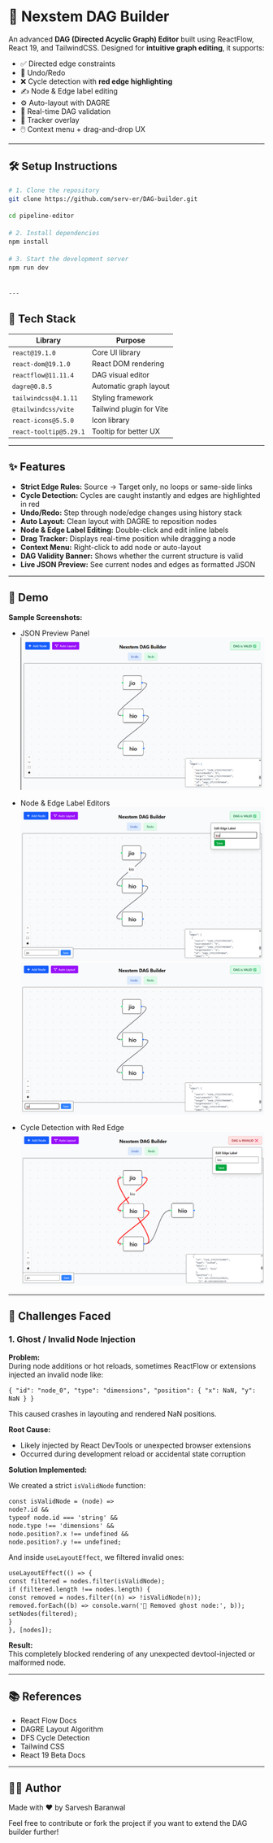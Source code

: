 # 🔗 Nexstem DAG Builder

An advanced **DAG (Directed Acyclic Graph) Editor** built using ReactFlow, React 19, and TailwindCSS. Designed for **intuitive graph editing**, it supports:

- ✅ Directed edge constraints
- 🔁 Undo/Redo
- ❌ Cycle detection with **red edge highlighting**
- ✍️ Node & Edge label editing
- ⚙️ Auto-layout with DAGRE
- 🧠 Real-time DAG validation
- 📍 Tracker overlay
- 🖱️ Context menu + drag-and-drop UX

---

## 🛠️ Setup Instructions

```bash
# 1. Clone the repository
git clone https://github.com/serv-er/DAG-builder.git

cd pipeline-editor

# 2. Install dependencies
npm install

# 3. Start the development server
npm run dev


---
```
## 🧰 Tech Stack

| Library                 | Purpose                   |
| ----------------------- | ------------------------ |
| `react@19.1.0`          | Core UI library           |
| `react-dom@19.1.0`      | React DOM rendering       |
| `reactflow@11.11.4`     | DAG visual editor         |
| `dagre@0.8.5`           | Automatic graph layout    |
| `tailwindcss@4.1.11`    | Styling framework         |
| `@tailwindcss/vite`     | Tailwind plugin for Vite  |
| `react-icons@5.5.0`     | Icon library              |
| `react-tooltip@5.29.1`  | Tooltip for better UX     |

---

## ✨ Features

- **Strict Edge Rules:** Source → Target only, no loops or same-side links
- **Cycle Detection:** Cycles are caught instantly and edges are highlighted in red
- **Undo/Redo:** Step through node/edge changes using history stack
- **Auto Layout:** Clean layout with DAGRE to reposition nodes
- **Node & Edge Label Editing:** Double-click and edit inline labels
- **Drag Tracker:** Displays real-time position while dragging a node
- **Context Menu:** Right-click to add node or auto-layout
- **DAG Validity Banner:** Shows whether the current structure is valid
- **Live JSON Preview:** See current nodes and edges as formatted JSON

---

## 📸 Demo
**Sample Screenshots:**
- JSON Preview Panel
![Valid DAG with JSON PREVIEW](public/validDagwithjsonpreview.png)
- Node & Edge Label Editors
![Edge Label editor](public/edgeLabelEditor.png)
![Node Label editor](public/nodeLabelEditor.png)

- Cycle Detection with Red Edge
![Cycle detection](public/cycledetection.png)



---

## 🧠 Challenges Faced

### 1. Ghost / Invalid Node Injection

**Problem:**  
During node additions or hot reloads, sometimes ReactFlow or extensions injected an invalid node like:

```
{ "id": "node_0", "type": "dimensions", "position": { "x": NaN, "y": NaN } }
```

This caused crashes in layouting and rendered NaN positions.

**Root Cause:**
- Likely injected by React DevTools or unexpected browser extensions
- Occurred during development reload or accidental state corruption

**Solution Implemented:**

We created a strict `isValidNode` function:

```
const isValidNode = (node) =>
node?.id &&
typeof node.id === 'string' &&
node.type !== 'dimensions' &&
node.position?.x !== undefined &&
node.position?.y !== undefined;
```

And inside `useLayoutEffect`, we filtered invalid ones:

```
useLayoutEffect(() => {
const filtered = nodes.filter(isValidNode);
if (filtered.length !== nodes.length) {
const removed = nodes.filter((n) => !isValidNode(n));
removed.forEach((b) => console.warn('🧹 Removed ghost node:', b));
setNodes(filtered);
}
}, [nodes]);
```


**Result:**  
This completely blocked rendering of any unexpected devtool-injected or malformed node.

---

## 📚 References

- React Flow Docs
- DAGRE Layout Algorithm
- DFS Cycle Detection
- Tailwind CSS
- React 19 Beta Docs

---

## 👨‍💻 Author

Made with ❤️ by Sarvesh Baranwal

Feel free to contribute or fork the project if you want to extend the DAG builder further!
